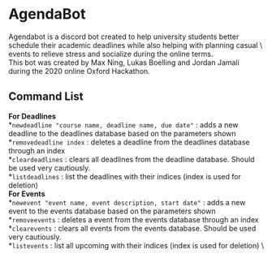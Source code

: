 # AgendaBot

Agendabot is a discord bot created to help university students better \
 schedule their academic deadlines while also helping with planning casual \ 
 events to relieve stress and socialize during the online terms. \
 This bot was created by Max Ning, Lukas Boelling and Jordan Jamali \
 during the 2020 online Oxford Hackathon.

## Command List
**For Deadlines** \
*`newdeadline "course name, deadline name, due date"` : adds a new deadline to the deadlines database based on the parameters shown\
*`removedeadline index` : deletes a deadline from the deadlines database through an index \
*`cleardeadlines` : clears all deadlines from the deadline database. Should be used very cautiously. \
*`listdeadlines` : list the deadlines with their indices (index is used for deletion) \
**For Events** \
*`newevent "event name, event description, start date"` : adds a new event to the events database based on the parameters shown\
*`removeevents` : deletes a event from the events database through an index \
*`clearevents` : clears all events from the events database. Should be used very cautiously. \
*`listevents` : list all upcoming with their indices (index is used for deletion) \



